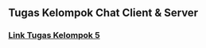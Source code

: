 ## Tugas Kelompok Chat Client & Server

### [Link Tugas Kelompok 5](https://github.com/arommal/Pemrograman_Jaringan_E_Kelompok_5/tree/ChatServer)
